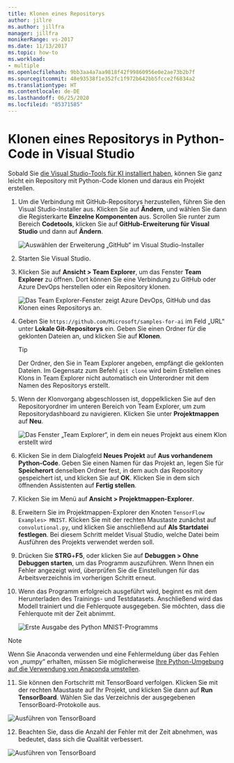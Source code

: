 ```yaml
---
title: Klonen eines Repositorys
author: jillre
ms.author: jillfra
manager: jillfra
monikerRange: vs-2017
ms.date: 11/13/2017
ms.topic: how-to
ms.workload:
- multiple
ms.openlocfilehash: 9bb3aa4a7aa9818f42f99860956e0e2ae73b2b7f
ms.sourcegitcommit: 48e93538f1e352fc1f972b642bb5fcce2f6834a2
ms.translationtype: HT
ms.contentlocale: de-DE
ms.lasthandoff: 06/25/2020
ms.locfileid: "85371585"
---
```

# <a name="clone-a-repository-of-python-code-in-visual-studio"></a>Klonen eines Repositorys in Python-Code in Visual Studio

Sobald Sie [die Visual Studio-Tools für KI installiert haben](installation.md), können Sie ganz leicht ein Repository mit Python-Code klonen und daraus ein Projekt erstellen.

1. Um die Verbindung mit GitHub-Repositorys herzustellen, führen Sie den Visual Studio-Installer aus. Klicken Sie auf **Ändern**, und wählen Sie dann die Registerkarte **Einzelne Komponenten** aus. Scrollen Sie runter zum Bereich **Codetools**, klicken Sie auf **GitHub-Erweiterung für Visual Studio** und dann auf **Ändern**.

    ![Auswählen der Erweiterung „GitHub“ im Visual Studio-Installer](media/create-project-repo/installation-github-extension.png)

2. Starten Sie Visual Studio.

3. Klicken Sie auf **Ansicht > Team Explorer**, um das Fenster **Team Explorer** zu öffnen. Dort können Sie eine Verbindung zu GitHub oder Azure DevOps herstellen oder ein Repository klonen.

    ![Das Team Explorer-Fenster zeigt Azure DevOps, GitHub und das Klonen eines Repositorys an.](media/create-project-repo/team-explorer-devops.png)

4. Geben Sie `https://github.com/Microsoft/samples-for-ai` im Feld „URL“ unter **Lokale Git-Repositorys** ein. Geben Sie einen Ordner für die geklonten Dateien an, und klicken Sie auf **Klonen**.

    > [!Tip]
    > Der Ordner, den Sie in Team Explorer angeben, empfängt die geklonten Dateien. Im Gegensatz zum Befehl `git clone` wird beim Erstellen eines Klons in Team Explorer nicht automatisch ein Unterordner mit dem Namen des Repositorys erstellt.

5. Wenn der Klonvorgang abgeschlossen ist, doppelklicken Sie auf den Repositoryordner im unteren Bereich von Team Explorer, um zum Repositorydashboard zu navigieren. Klicken Sie unter **Projektmappen** auf **Neu**.

    ![Das Fenster „Team Explorer“, in dem ein neues Projekt aus einem Klon erstellt wird](media/create-project-repo/team-explorer-new-project.png)

6. Klicken Sie in dem Dialogfeld **Neues Projekt** auf **Aus vorhandenem Python-Code**. Geben Sie einen Namen für das Projekt an, legen Sie für **Speicherort** denselben Ordner fest, in dem auch das Repository gespeichert ist, und klicken Sie auf **OK**. Klicken Sie in dem sich öffnenden Assistenten auf **Fertig stellen**.

7. Klicken Sie im Menü auf **Ansicht > Projektmappen-Explorer**.

8. Erweitern Sie im Projektmappen-Explorer den Knoten `TensorFlow Examples> MNIST`. Klicken Sie mit der rechten Maustaste zunächst auf `convolutional.py`, und klicken Sie anschließend auf **Als Startdatei festlegen**. Bei diesem Schritt meldet Visual Studio, welche Datei beim Ausführen des Projekts verwendet werden soll.

9. Drücken Sie **STRG**+**F5**, oder klicken Sie auf **Debuggen > Ohne Debuggen starten**, um das Programm auszuführen. Wenn Ihnen ein Fehler angezeigt wird, überprüfen Sie die Einstellungen für das Arbeitsverzeichnis im vorherigen Schritt erneut.

10. Wenn das Programm erfolgreich ausgeführt wird, beginnt es mit dem Herunterladen des Trainings- und Testdatasets. Anschließend wird das Modell trainiert und die Fehlerquote ausgegeben. Sie möchten, dass die Fehlerquote mit der Zeit abnimmt.

    ![Erste Ausgabe des Python MNIST-Programms](media/create-project-repo/tensorflow-mnist-running.png)

   > [!NOTE]
   > Wenn Sie Anaconda verwenden und eine Fehlermeldung über das Fehlen von „numpy“ erhalten, müssen Sie möglicherweise [Ihre Python-Umgebung auf die Verwendung von Anaconda umstellen](../python/selecting-a-python-environment-for-a-project.md).

11. Sie können den Fortschritt mit TensorBoard verfolgen. Klicken Sie mit der rechten Maustaste auf Ihr Projekt, und klicken Sie dann auf **Run TensorBoard**. Wählen Sie das Verzeichnis der ausgegebenen TensorBoard-Protokolle aus.

   ![Ausführen von TensorBoard](media/create-project-repo/run-tensorboard.png)

12. Beachten Sie, dass die Anzahl der Fehler mit der Zeit abnehmen, was bedeutet, dass sich die Qualität verbessert.

   ![Ausführen von TensorBoard](media/create-project-repo/tensorboard.png)
